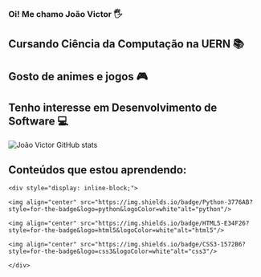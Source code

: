 ### Oi! Me chamo João Victor 🖐️ 
## Cursando Ciência da Computação na UERN 📚
## Gosto de animes e jogos 🎮
## Tenho interesse em Desenvolvimento de Software 💻

![João Victor GitHub stats](https://github-readme-stats.vercel.app/api?username=joao-victor-costa-gomes&show_icons=true&theme=dark)

## Conteúdos que estou aprendendo: 
    <div style="display: inline-block;">

    <img align="center" src="https://img.shields.io/badge/Python-3776AB?style=for-the-badge&logo=python&logoColor=white"alt="python"/>

    <img align="center" src="https://img.shields.io/badge/HTML5-E34F26?style=for-the-badge&logo=html5&logoColor=white"alt="html5"/>

    <img align="center" src="https://img.shields.io/badge/CSS3-1572B6?style=for-the-badge&logo=css3&logoColor=white"alt="css3"/>

    </div>
